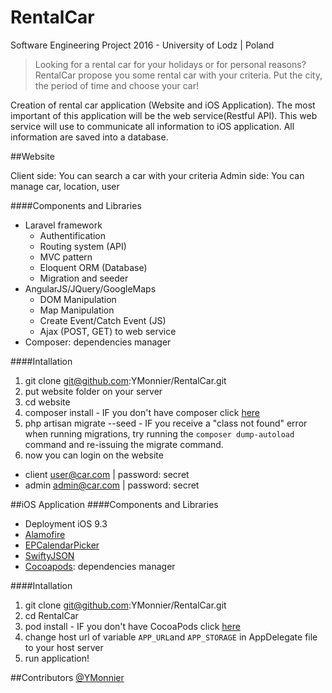# RentalCar
Software Engineering Project 2016 - University of Lodz | Poland

> Looking for a rental car for your holidays or for personal reasons? RentalCar propose you some rental car with your criteria. Put the city, the period of time and choose your car!

Creation of rental car application (Website and iOS Application). The most important of this application will be the web service(Restful API). This web service will use to communicate all information to iOS application. All information are saved into a database.

##Website

Client side: You can search a car with your criteria
Admin side: You can manage car, location, user

####Components and Libraries
- Laravel framework
  - Authentification
  - Routing system (API)
  - MVC pattern
  - Eloquent ORM (Database)
  - Migration and seeder
- AngularJS/JQuery/GoogleMaps
  - DOM Manipulation
  - Map Manipulation
  - Create Event/Catch Event (JS)
  - Ajax (POST, GET) to web service
- Composer: dependencies manager

####Intallation
1. git clone git@github.com:YMonnier/RentalCar.git
2. put website folder on your server
3. cd website
4. composer install - IF you don't have composer click [here](https://getcomposer.org)
5. php artisan migrate --seed - IF you receive a "class not found" error when running migrations, try running the `composer dump-autoload` command and re-issuing the migrate command.
6. now you can login on the website
  - client user@car.com | password: secret
  - admin admin@car.com | password: secret

##iOS Application
####Components and Libraries
- Deployment iOS 9.3
- [Alamofire](https://github.com/Alamofire/Alamofire)
- [EPCalendarPicker](https://github.com/ipraba/EPCalendarPicker)
- [SwiftyJSON](https://github.com/SwiftyJSON/SwiftyJSON)
- [Cocoapods](https://cocoapods.org): dependencies manager

####Intallation
1. git clone git@github.com:YMonnier/RentalCar.git
2. cd RentalCar
3. pod install - IF you don't have CocoaPods click [here](https://cocoapods.org)
4. change host url of variable `APP_URL`and `APP_STORAGE` in AppDelegate file to your host server
5. run application!

##Contributors
[@YMonnier](https://github.com/YMonnier)
